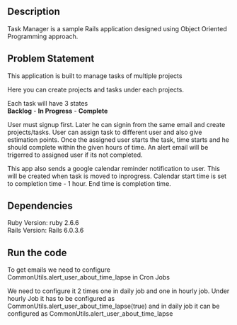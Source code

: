 ## Description
Task Manager is a sample Rails application designed using Object Oriented Programming approach.

## Problem Statement
This application is built to manage tasks of multiple projects  

Here you can create projects and tasks under each projects.  

Each task will have 3 states  
**Backlog** - **In Progress** - **Complete**  

User must signup first. Later he can signin from the same email and create projects/tasks. User can assign task to different user and also give estimation points. Once the assigned user starts the task, time starts and he should complete within the given hours of time. An alert email will be trigerred to assigned user if its not completed.

This app also sends a google calendar reminder notification to user. This will be created when task is moved to inprogress. Calendar start time is set to completion time - 1 hour. End time is completion time.

## Dependencies
Ruby Version: ruby 2.6.6  
Rails Version: Rails 6.0.3.6  

## Run the code
To get emails we need to configure CommonUtils.alert_user_about_time_lapse in Cron Jobs  

We need to configure it 2 times one in daily job and one in hourly job. Under hourly Job it has to be configured as CommonUtils.alert_user_about_time_lapse(true) and in daily job it can be configured as CommonUtils.alert_user_about_time_lapse  

